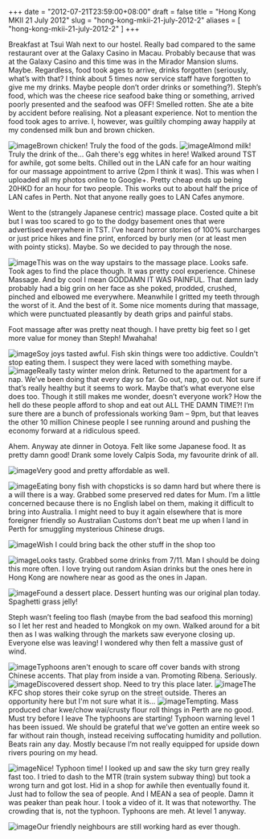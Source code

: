 +++
date = "2012-07-21T23:59:00+08:00"
draft = false
title = "Hong Kong MKII 21 July 2012"
slug = "hong-kong-mkii-21-july-2012-2"
aliases = [
	"hong-kong-mkii-21-july-2012-2"
]
+++

Breakfast at Tsui Wah next to our hostel. Really bad compared to the same restaurant over at the Galaxy Casino in Macau. Probably because that was at the Galaxy Casino and this time was in the Mirador Mansion slums. Maybe. Regardless, food took ages to arrive, drinks forgotten (seriously, what’s with that? I think about 5 times now service staff have forgotten to give me my drinks. Maybe people don’t order drinks or something?). Steph’s food, which was the cheese rice seafood bake thing or something, arrived poorly presented and the seafood was OFF! Smelled rotten. She ate a bite by accident before realising. Not a pleasant experience. Not to mention the food took ages to arrive. I, however, was guiltily chomping away happily at my condensed milk bun and brown chicken.


![image](/travel-blog/images/2012/07/wpid-img_20120721_114106.jpg "IMG_20120721_114106.jpg")Brown chicken! Truly the food of the gods. 
![image](/travel-blog/images/2012/07/wpid-img_20120721_115835.jpg "IMG_20120721_115835.jpg")Almond milk! Truly the drink of the... Gah there's egg whites in here! Walked around TST for awhile, got some belts. Chilled out in the LAN cafe for an hour waiting for our massage appointment to arrive (2pm I think it was). This was when I uploaded all my photos online to Google+. Pretty cheap ends up being 20HKD for an hour for two people. This works out to about half the price of LAN cafes in Perth. Not that anyone really goes to LAN Cafes anymore.

Went to the (strangely Japanese centric) massage place. Costed quite a bit but I was too scared to go to the dodgy basement ones that were advertised everywhere in TST. I’ve heard horror stories of 100% surcharges or just price hikes and fine print, enforced by burly men (or at least men with pointy sticks). Maybe. So we decided to pay through the nose.


![image](/travel-blog/images/2012/07/wpid-img_20120721_123214.jpg "IMG_20120721_123214.jpg")This was on the way upstairs to the massage place. Looks safe. Took ages to find the place though. It was pretty cool experience. Chinese Massage. And by cool I mean GODDAMN IT WAS PAINFUL. That damn lady probably had a big grin on her face as she poked, prodded, crushed, pinched and elbowed me everywhere. Meanwhile I gritted my teeth through the worst of it. And the best of it. Some nice moments during that massage, which were punctuated pleasantly by death grips and painful stabs.

Foot massage after was pretty neat though. I have pretty big feet so I get more value for money than Steph! Mwahaha!


![image](/travel-blog/images/2012/07/wpid-img_20120721_154506.jpg "IMG_20120721_154506.jpg")Soy joys tasted awful. Fish skin things were too addictive. Couldn't stop eating them. I suspect they were laced with something maybe. 
![image](/travel-blog/images/2012/07/wpid-img_20120721_165240.jpg "IMG_20120721_165240.jpg")Really tasty winter melon drink. Returned to the apartment for a nap. We’ve been doing that every day so far. Go out, nap, go out. Not sure if that’s really healthy but it seems to work. Maybe that’s what everyone else does too. Though it still makes me wonder, doesn’t everyone work? How the hell do these people afford to shop and eat out ALL THE DAMN TIME?! I’m sure there are a bunch of professionals working 9am – 9pm, but that leaves the other 10 million Chinese people I see running around and pushing the economy forward at a ridiculous speed.

Ahem. Anyway ate dinner in Ootoya. Felt like some Japanese food. It as pretty damn good! Drank some lovely Calpis Soda, my favourite drink of all.  

![image](/travel-blog/images/2012/07/wpid-img_20120721_205009.jpg "IMG_20120721_205009.jpg")Very good and pretty affordable as well. 


![image](/travel-blog/images/2012/07/wpid-img_20120721_205302.jpg "IMG_20120721_205302.jpg")Eating bony fish with chopsticks is so damn hard but where there is a will there is a way. Grabbed some preserved red dates for Mum. I’m a little concerned because there is no English label on them, making it difficult to bring into Australia. I might need to buy it again elsewhere that is more foreigner friendly so Australian Customs don’t beat me up when I land in Perth for smuggling mysterious Chinese drugs.  

![image](/travel-blog/images/2012/07/wpid-img_20120721_213744.jpg "IMG_20120721_213744.jpg")Wish I could bring back the other stuff in the shop too


![image](/travel-blog/images/2012/07/wpid-img_20120721_213800.jpg "IMG_20120721_213800.jpg")Looks tasty. Grabbed some drinks from 7/11. Man I should be doing this more often. I love trying out random Asian drinks but the ones here in Hong Kong are nowhere near as good as the ones in Japan.  

![image](/travel-blog/images/2012/07/wpid-img_20120721_220953.jpg "IMG_20120721_220953.jpg")Found a dessert place. Dessert hunting was our original plan today. Spaghetti grass jelly! 

Steph wasn’t feeling too flash (maybe from the bad seafood this morning) so I let her rest and headed to Mongkok on my own. Walked around for a bit then as I was walking through the markets saw everyone closing up. Everyone else was leaving! I wondered why then felt a massive gust of wind.


![image](/travel-blog/images/2012/07/wpid-img_20120721_170645.jpg "IMG_20120721_170645.jpg")Typhoons aren't enough to scare off cover bands with strong Chinese accents. That play from inside a van. Promoting Ribena. Seriously. 
![image](/travel-blog/images/2012/07/wpid-img_20120721_171122.jpg "IMG_20120721_171122.jpg")Discovered dessert shop. Need to try this place later. 
![image](/travel-blog/images/2012/07/wpid-img_20120721_171322.jpg "IMG_20120721_171322.jpg")The KFC shop stores their coke syrup on the street outside. Theres an opportunity here but I'm not sure what it is... 
![image](/travel-blog/images/2012/07/wpid-img_20120721_171726.jpg "IMG_20120721_171726.jpg")Tempting. Mass produced char kwe/chow wai/crusty flour roll things in Perth are no good. Must try before I leave The typhoons are starting! Typhoon warning level 1 has been issued. We should be grateful that we’ve gotten an entire week so far without rain though, instead receiving suffocating humidity and pollution. Beats rain any day. Mostly because I’m not really equipped for upside down rivers pouring on my head.


![image](/travel-blog/images/2012/07/wpid-img_20120721_175307.jpg "IMG_20120721_175307.jpg")Nice! Typhoon time! I looked up and saw the sky turn grey really fast too. I tried to dash to the MTR (train system subway thing) but took a wrong turn and got lost. Hid in a shop for awhile then eventually found it. Just had to follow the sea of people. And I MEAN a sea of people. Damn it was peaker than peak hour. I took a video of it. It was that noteworthy. The crowding that is, not the typhoon. Typhoons are meh. At level 1 anyway.


![image](/travel-blog/images/2012/07/wpid-pano_20120720_173711.jpg "PANO_20120720_173711.jpg")Our friendly neighbours are still working hard as ever though. 
